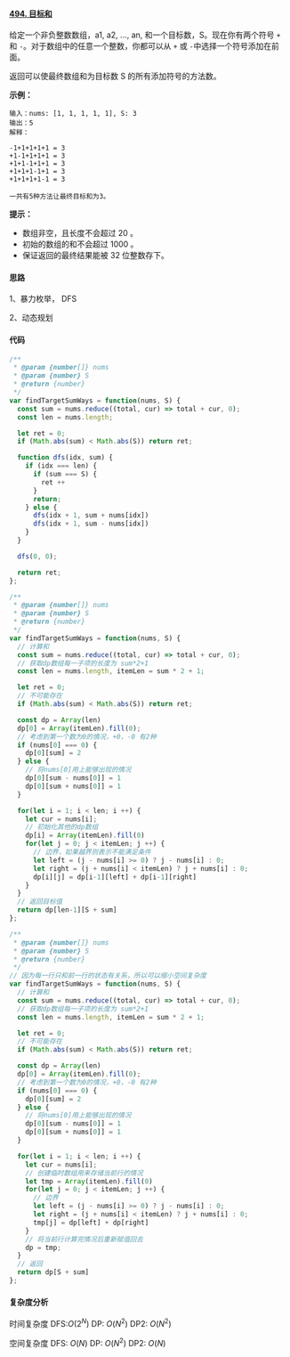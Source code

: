 #### [494. 目标和](https://leetcode-cn.com/problems/target-sum/)

给定一个非负整数数组，a1, a2, ..., an, 和一个目标数，S。现在你有两个符号 `+` 和 `-`。对于数组中的任意一个整数，你都可以从 `+` 或 `-`中选择一个符号添加在前面。

返回可以使最终数组和为目标数 S 的所有添加符号的方法数。

 

**示例：**

```
输入：nums: [1, 1, 1, 1, 1], S: 3
输出：5
解释：

-1+1+1+1+1 = 3
+1-1+1+1+1 = 3
+1+1-1+1+1 = 3
+1+1+1-1+1 = 3
+1+1+1+1-1 = 3

一共有5种方法让最终目标和为3。
```

 

**提示：**

- 数组非空，且长度不会超过 20 。
- 初始的数组的和不会超过 1000 。
- 保证返回的最终结果能被 32 位整数存下。

#### 思路

1、暴力枚举， DFS

2、动态规划

#### 代码

```JavaScript
/**
 * @param {number[]} nums
 * @param {number} S
 * @return {number}
 */
var findTargetSumWays = function(nums, S) {
  const sum = nums.reduce((total, cur) => total + cur, 0);
  const len = nums.length;

  let ret = 0;
  if (Math.abs(sum) < Math.abs(S)) return ret;

  function dfs(idx, sum) {
    if (idx === len) {
      if (sum === S) {
        ret ++
      }
      return;
    } else {
      dfs(idx + 1, sum + nums[idx])
      dfs(idx + 1, sum - nums[idx])
    }
  }

  dfs(0, 0);

  return ret;
};
```

```javascript
/**
 * @param {number[]} nums
 * @param {number} S
 * @return {number}
 */
var findTargetSumWays = function(nums, S) {
  // 计算和
  const sum = nums.reduce((total, cur) => total + cur, 0);
  // 获取dp数组每一子项的长度为 sum*2+1
  const len = nums.length, itemLen = sum * 2 + 1;

  let ret = 0;
  // 不可能存在
  if (Math.abs(sum) < Math.abs(S)) return ret;

  const dp = Array(len)
  dp[0] = Array(itemLen).fill(0);
  // 考虑到第一个数为0的情况，+0，-0 有2种
  if (nums[0] === 0) {
    dp[0][sum] = 2
  } else {
    // 将nums[0]用上能够出现的情况
    dp[0][sum - nums[0]] = 1
    dp[0][sum + nums[0]] = 1
  }

  for(let i = 1; i < len; i ++) {
    let cur = nums[i];
    // 初始化其他的dp数组
    dp[i] = Array(itemLen).fill(0)
    for(let j = 0; j < itemLen; j ++) {
      // 边界，如果越界则表示不能满足条件
      let left = (j - nums[i] >= 0) ? j - nums[i] : 0;
      let right = (j + nums[i] < itemLen) ? j + nums[i] : 0;
      dp[i][j] = dp[i-1][left] + dp[i-1][right]
    }
  }
  // 返回目标值 
  return dp[len-1][S + sum]
};
```

```JavaScript
/**
 * @param {number[]} nums
 * @param {number} S
 * @return {number}
 */
// 因为每一行只和前一行的状态有关系，所以可以缩小空间复杂度
var findTargetSumWays = function(nums, S) {
  // 计算和
  const sum = nums.reduce((total, cur) => total + cur, 0);
  // 获取dp数组每一子项的长度为 sum*2+1
  const len = nums.length, itemLen = sum * 2 + 1;

  let ret = 0;
  // 不可能存在
  if (Math.abs(sum) < Math.abs(S)) return ret;

  const dp = Array(len)
  dp[0] = Array(itemLen).fill(0);
  // 考虑到第一个数为0的情况，+0，-0 有2种
  if (nums[0] === 0) {
    dp[0][sum] = 2
  } else {
    // 将nums[0]用上能够出现的情况
    dp[0][sum - nums[0]] = 1
    dp[0][sum + nums[0]] = 1
  }

  for(let i = 1; i < len; i ++) {
    let cur = nums[i];
    // 创建临时数组用来存储当前行的情况
    let tmp = Array(itemLen).fill(0)
    for(let j = 0; j < itemLen; j ++) {
      // 边界
      let left = (j - nums[i] >= 0) ? j - nums[i] : 0;
      let right = (j + nums[i] < itemLen) ? j + nums[i] : 0;
      tmp[j] = dp[left] + dp[right]
    }
    // 将当前行计算完情况后重新赋值回去
    dp = tmp;
  }
  // 返回
  return dp[S + sum]
};
```

#### 复杂度分析

时间复杂度	DFS:$O(2^N)$	 DP: $O(N^2)$		DP2: $O(N^2)$

空间复杂度	DFS: $O(N)$		DP: $O(N^2)$		DP2: $O(N)$